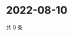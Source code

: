 # 2022-08-10

共 0 条

<!-- BEGIN WEIBO -->
<!-- 最后更新时间 Wed Aug 10 2022 02:19:10 GMT+0800 (China Standard Time) -->

<!-- END WEIBO -->
